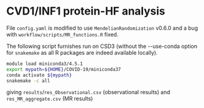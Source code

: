 # CVD1/INF1 protein-HF analysis

File `config.yaml` is modified to use `MendelianRandomization` v0.6.0 and a bug with `workflow/scripts/MR_functions.R` fixed.

The following script furnishes run on CSD3 (without the --use-conda option for `snakemake` as all R packages are indeed available locally).

```bash
module load miniconda3/4.5.1
export mypath=${HOME}/COVID-19/miniconda37
conda activate ${mypath}
snakemake -c all
```

giving `results`/`res_Observational.csv` (observational results) and `res_MR_aggregate.csv` (MR results)

